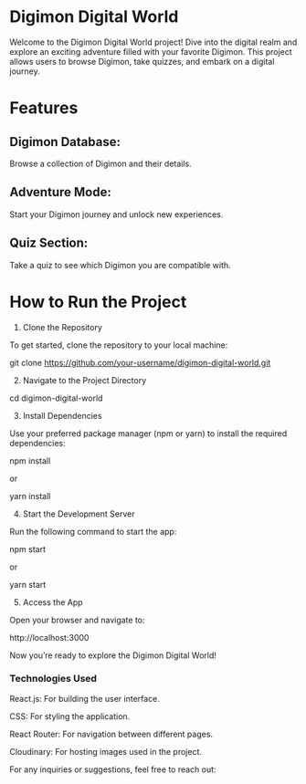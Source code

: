 # Digimon Digital World

Welcome to the Digimon Digital World project! Dive into the digital realm and explore an exciting adventure filled with your favorite Digimon. This project allows users to browse Digimon, take quizzes, and embark on a digital journey.

# Features

## Digimon Database: 
Browse a collection of Digimon and their details.

## Adventure Mode: 
Start your Digimon journey and unlock new experiences.

## Quiz Section: 
Take a quiz to see which Digimon you are compatible with.

# How to Run the Project

1. Clone the Repository

To get started, clone the repository to your local machine:

git clone https://github.com/your-username/digimon-digital-world.git

2. Navigate to the Project Directory

cd digimon-digital-world

3. Install Dependencies

Use your preferred package manager (npm or yarn) to install the required dependencies:

npm install

or

yarn install

4. Start the Development Server

Run the following command to start the app:

npm start

or

yarn start

5. Access the App

Open your browser and navigate to:

http://localhost:3000

Now you’re ready to explore the Digimon Digital World!

### Technologies Used

React.js: For building the user interface.

CSS: For styling the application.

React Router: For navigation between different pages.

Cloudinary: For hosting images used in the project.


For any inquiries or suggestions, feel free to reach out:

